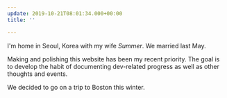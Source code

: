 ```yaml
---
update: 2019-10-21T08:01:34.000+00:00
title: ''

---
```

I'm home in Seoul, Korea with my wife _Summer_. We married last May.

Making and polishing this website has been my recent priority. The goal is to develop the habit of documenting dev-related progress as well as other thoughts and events.

We decided to go on a trip to Boston this winter.